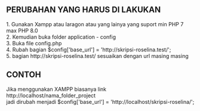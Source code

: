 <h2>PERUBAHAN YANG HARUS DI LAKUKAN</h2>
1. Gunakan Xampp atau laragon atau yang lainya yang suport min PHP 7 max PHP 8.0<br>
2. Kemudian buka folder application - config<br>
3. Buka file config.php<br>
4. Rubah bagian $config['base_url'] = 'http://skripsi-roselina.test/';<br>
5. bagian http://skripsi-roselina.test/ sesuaikan dengan url masing masing<br>

<h2>CONTOH</h2>
Jika menggunakan XAMPP biasanya link http://localhost/nama_folder_project<br>
jadi dirubah menjadi $config['base_url'] = 'http://localhost/skripsi-roselina/';